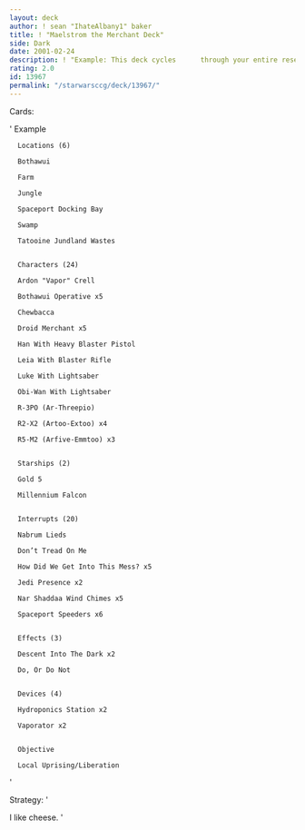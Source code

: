 ```yaml
---
layout: deck
author: ! sean "IhateAlbany1" baker
title: ! "Maelstrom the Merchant Deck"
side: Dark
date: 2001-02-24
description: ! "Example: This deck cycles      through your entire reserve deck      in two turns allowing you to set      up massive battles, drains and      regeneration before the opponent      can react."
rating: 2.0
id: 13967
permalink: "/starwarsccg/deck/13967/"
---
```

Cards: 

'      Example


      Locations (6) 

      Bothawui 

      Farm 

      Jungle 

      Spaceport Docking Bay 

      Swamp 

      Tatooine Jundland Wastes 


      Characters (24) 

      Ardon "Vapor" Crell 

      Bothawui Operative x5 

      Chewbacca 

      Droid Merchant x5 

      Han With Heavy Blaster Pistol 

      Leia With Blaster Rifle 

      Luke With Lightsaber 

      Obi-Wan With Lightsaber 

      R-3PO (Ar-Threepio) 

      R2-X2 (Artoo-Extoo) x4 

      R5-M2 (Arfive-Emmtoo) x3 


      Starships (2) 

      Gold 5 

      Millennium Falcon 


      Interrupts (20) 

      Nabrum Lieds

      Don’t Tread On Me 

      How Did We Get Into This Mess? x5 

      Jedi Presence x2 

      Nar Shaddaa Wind Chimes x5 

      Spaceport Speeders x6 


      Effects (3)

      Descent Into The Dark x2 

      Do, Or Do Not 


      Devices (4) 

      Hydroponics Station x2 

      Vaporator x2 


      Objective 

      Local Uprising/Liberation 


'

Strategy: '

I like cheese. '
